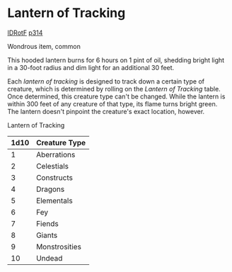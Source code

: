 # Lantern of Tracking

[IDRotF](https://5e.tools/adventure.html#IDRotF,page:314 "Icewind Dale: Rime of the Frostmaiden") [p314](https://5e.tools/adventure.html#IDRotF,page:314 "Page 314")

Wondrous item, common

This hooded lantern burns for 6 hours on 1 pint of oil, shedding bright light in a 30-foot radius and dim light for an additional 30 feet.

Each _lantern of tracking_ is designed to track down a certain type of creature, which is determined by rolling on the _Lantern of Tracking_ table. Once determined, this creature type can't be changed. While the lantern is within 300 feet of any creature of that type, its flame turns bright green. The lantern doesn't pinpoint the creature's exact location, however.

Lantern of Tracking

|1d10|Creature Type|
|-|-|
|1|Aberrations|
|2|Celestials|
|3|Constructs|
|4|Dragons|
|5|Elementals|
|6|Fey|
|7|Fiends|
|8|Giants|
|9|Monstrosities|
|10|Undead|